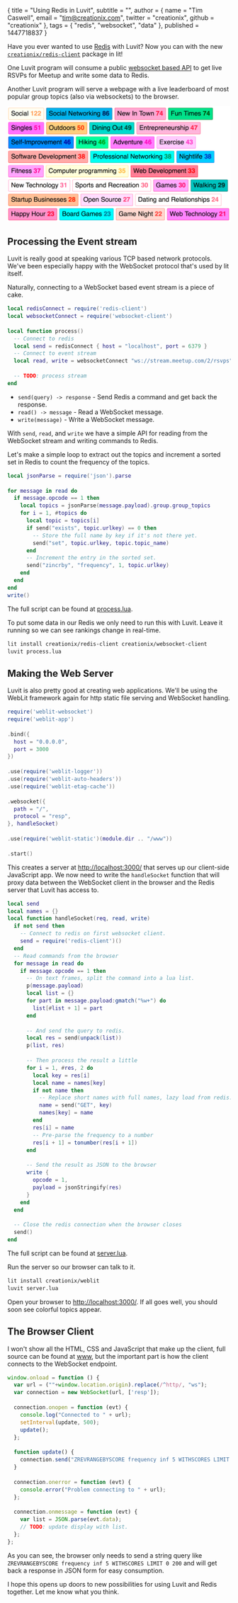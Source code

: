 { title = "Using Redis in Luvit",
  subtitle = "",
  author = {
    name = "Tim Caswell",
    email = "tim@creationix.com",
    twitter = "creationix",
    github = "creationix"
  },
  tags = { "redis", "websocket", "data" },
  published = 1447718837
}

Have you ever wanted to use [Redis][] with Luvit?  Now you can with the new
[`creationix/redis-client`](https://luvit.io/lit.html#author:creationix%20redis-client) package in lit!

One Luvit program will consume a public [websocket based API][] to get live
RSVPs for Meetup and write some data to Redis.

Another Luvit program will serve a webpage with a live leaderboard of most
popular group topics (also via websockets) to the browser.

![Sample Output](redis-client/sample.png)

## Processing the Event stream

Luvit is really good at speaking various TCP based network protocols. We've been
especially happy with the WebSocket protocol that's used by lit itself.

Naturally, connecting to a WebSocket based event stream is a piece of cake.

```lua
local redisConnect = require('redis-client')
local websocketConnect = require('websocket-client')

local function process()
  -- Connect to redis
  local send = redisConnect { host = "localhost", port = 6379 }
  -- Connect to event stream
  local read, write = websocketConnect "ws://stream.meetup.com/2/rsvps"

  -- TODO: process stream
end
```

 - `send(query) -> response` - Send Redis a command and get back the response.
 - `read() -> message` - Read a WebSocket message.
 - `write(message)` - Write a WebSocket message.

With `send`, `read`, and `write` we have a simple API for reading from the
WebSocket stream and writing commands to Redis.

Let's make a simple loop to extract out the topics and increment a sorted set
in Redis to count the frequency of the topics.

```lua
local jsonParse = require('json').parse

for message in read do
  if message.opcode == 1 then
    local topics = jsonParse(message.payload).group.group_topics
    for i = 1, #topics do
      local topic = topics[i]
      if send("exists", topic.urlkey) == 0 then
        -- Store the full name by key if it's not there yet.
        send("set", topic.urlkey, topic.topic_name)
      end
      -- Increment the entry in the sorted set.
      send("zincrby", "frequency", 1, topic.urlkey)
    end
  end
end
write()
```

The full script can be found at [process.lua][].

To put some data in our Redis we only need to run this with Luvit.  Leave it
running so we can see rankings change in real-time.

```sh
lit install creationix/redis-client creationix/websocket-client
luvit process.lua
```

## Making the Web Server

Luvit is also pretty good at creating web applications.  We'll be using the
WebLit framework again for http static file serving and WebSocket handling.

```lua
require('weblit-websocket')
require('weblit-app')

.bind({
  host = "0.0.0.0",
  port = 3000
})

.use(require('weblit-logger'))
.use(require('weblit-auto-headers'))
.use(require('weblit-etag-cache'))

.websocket({
  path = "/",
  protocol = "resp",
}, handleSocket)

.use(require('weblit-static')(module.dir .. "/www"))

.start()
```

This creates a server at <http://localhost:3000/> that serves up our client-side
JavaScript app.  We now need to write the `handleSocket` function that will
proxy data between the WebSocket client in the browser and the Redis server that
Luvit has access to.

```lua
local send
local names = {}
local function handleSocket(req, read, write)
  if not send then
    -- Connect to redis on first websocket client.
    send = require('redis-client')()
  end
  -- Read commands from the browser
  for message in read do
    if message.opcode == 1 then
      -- On text frames, split the command into a lua list.
      p(message.payload)
      local list = {}
      for part in message.payload:gmatch("%w+") do
        list[#list + 1] = part
      end

      -- And send the query to redis.
      local res = send(unpack(list))
      p(list, res)

      -- Then process the result a little
      for i = 1, #res, 2 do
        local key = res[i]
        local name = names[key]
        if not name then
          -- Replace short names with full names, lazy load from redis.
          name = send("GET", key)
          names[key] = name
        end
        res[i] = name
        -- Pre-parse the frequency to a number
        res[i + 1] = tonumber(res[i + 1])
      end

      -- Send the result as JSON to the browser
      write {
        opcode = 1,
        payload = jsonStringify(res)
      }
    end
  end

  -- Close the redis connection when the browser closes
  send()
end
```

The full script can be found at [server.lua][].

Run the server so our browser can talk to it.

```sh
lit install creationix/weblit
luvit server.lua
```

Open your browser to <http://localhost:3000/>.  If all goes well, you should
soon see colorful topics appear.


## The Browser Client

I won't show all the HTML, CSS and JavaScript that make up the client, full
source can be found at [www][], but the important part is how the client
connects to the WebSocket endpoint.

```js
window.onload = function () {
  var url = (""+window.location.origin).replace(/^http/, "ws");
  var connection = new WebSocket(url, ['resp']);

  connection.onopen = function (evt) {
    console.log("Connected to " + url);
    setInterval(update, 500);
    update();
  };

  function update() {
    connection.send("ZREVRANGEBYSCORE frequency inf 5 WITHSCORES LIMIT 0 200");
  }

  connection.onerror = function (evt) {
    console.error("Problem connecting to " + url);
  };

  connection.onmessage = function (evt) {
    var list = JSON.parse(evt.data);
    // TODO: update display with list.
  };
};
```

As you can see, the browser only needs to send a string query like
`ZREVRANGEBYSCORE frequency inf 5 WITHSCORES LIMIT 0 200` and will get back a
response in JSON form for easy consumption.

I hope this opens up doors to new possibilities for using Luvit and Redis
together.  Let me know what you think.

[Redis]: http://redis.io/
[websocket based API]: http://www.meetup.com/meetup_api/docs/stream/2/rsvps/#websockets
[www]: https://github.com/luvit/luvit.io/tree/master/articles/redis-client/www
[server.lua]: https://github.com/luvit/luvit.io/blob/master/articles/redis-client/server.lua
[process.lua]: https://github.com/luvit/luvit.io/blob/master/articles/redis-client/process.lua
